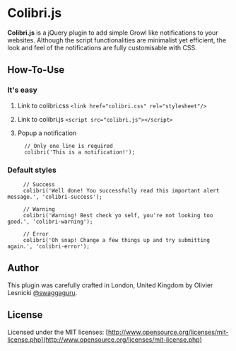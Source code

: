 # Colibri.js

**Colibri.js** is a jQuery plugin to add simple Growl like notifications to your websites. Although the script functionalities are minimalist yet efficient, the look and feel of the notifications are fully customisable with CSS.

## How-To-Use

### It's easy

1. Link to colibri.css `<link href="colibri.css" rel="stylesheet"/>`

2. Link to colibri.js `<script src="colibri.js"></script>`

3. Popup a notification

         // Only one line is required
         colibri('This is a notification!');

### Default styles

         // Success
         colibri('Well done! You successfully read this important alert message.', 'colibri-success');

         // Warning
         colibri('Warning! Best check yo self, you're not looking too good.', 'colibri-warning');

         // Error
         colibri('Oh snap! Change a few things up and try submitting again.', 'colibri-error');

## Author

This plugin was carefully crafted in London, United Kingdom by Olivier Lesnicki [@swaggaguru](http://www.twitter.com/swaggaguru).

## License

Licensed under the MIT licenses:
[http://www.opensource.org/licenses/mit-license.php](http://www.opensource.org/licenses/mit-license.php)